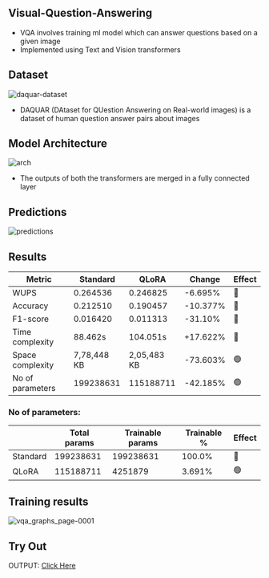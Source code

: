 ## Visual-Question-Answering

- VQA involves training ml model which can answer questions based on a given image
- Implemented using Text and Vision transformers

## Dataset
![daquar-dataset](https://github.com/sanjay-906/Visual-Question-Answering/assets/99668976/8c9171a2-5333-48f5-9477-4a3476a1d9ed)

- DAQUAR (DAtaset for QUestion Answering on Real-world images) is a dataset of human question answer pairs about images

## Model Architecture
![arch](https://github.com/sanjay-906/Visual-Question-Answering/assets/99668976/ff494cc8-ca9c-4f5e-80ec-b33b42a67c7a)

- The outputs of both the transformers are merged in a fully connected layer

## Predictions
![predictions](https://github.com/sanjay-906/Visual-Question-Answering/assets/99668976/38121ba3-f94b-4b7f-b0e7-48a63bdea5ce)


## Results
| Metric           | Standard    | QLoRA       | Change    | Effect    |
|------------------|-------------|-------------|-----------|-----------|
| WUPS             | 0.264536    | 0.246825    | -6.695%   | 🔴       |
| Accuracy         | 0.212510    | 0.190457    | -10.377%  | 🔴       |
| F1-score         | 0.016420    | 0.011313    | -31.10%   | 🔴       |
| Time complexity  | 88.462s     | 104.051s    | +17.622%  | 🔴       |
| Space complexity | 7,78,448 KB | 2,05,483 KB | -73.603%  | 🟢       |
| No of parameters | 199238631   | 115188711   | -42.185%  | 🟢       |

### No of parameters:

|                   | Total params | Trainable params | Trainable % | Effect |
|-------------------|----------------------|----------------|-------------------|--------|
| Standard   | 199238631            | 199238631      | 100.0% | 🔴 |
| QLoRA             | 115188711              |   4251879     | 3.691% | 🟢 |

## Training results
![vqa_graphs_page-0001](https://github.com/user-attachments/assets/a7857bd6-70ec-4a84-bf1f-362cb877aa87)


## Try Out
OUTPUT: <a href="https://huggingface.co/spaces/sanjay-906/VQA" target="_blank">Click Here</a>

